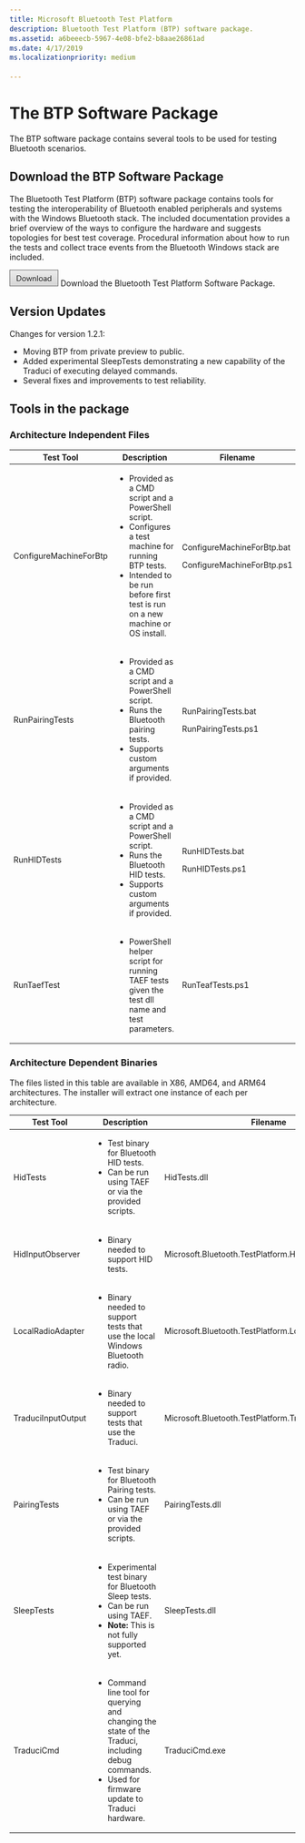 ```yaml
---
title: Microsoft Bluetooth Test Platform
description: Bluetooth Test Platform (BTP) software package.
ms.assetid: a6beeecb-5967-4e08-bfe2-b8aae26861ad
ms.date: 4/17/2019
ms.localizationpriority: medium

---
```


# The BTP Software Package

The BTP software package contains several tools to be used for testing Bluetooth scenarios.

## Download the BTP Software Package ##

The Bluetooth Test Platform (BTP) software package contains tools for testing the interoperability of Bluetooth enabled peripherals and systems with the Windows Bluetooth stack. The included documentation provides a brief overview of the ways to configure the hardware and suggests topologies for best test coverage. Procedural information about how to run the tests and collect trace events from the Bluetooth Windows stack are included.

[![Download the Bluetooth Test Platform Software Package](images/download.png)](//download.microsoft.com/download/e/e/e/eeed3cd5-bdbd-47db-9b8e-ca9d2df2cd29/BluetoothTestPlatformPack-1.2.1.msi)  Download the Bluetooth Test Platform Software Package.

## Version Updates ##

Changes for version 1.2.1:

- Moving BTP from private preview to public.
- Added experimental SleepTests demonstrating a new capability of the Traduci of executing delayed commands.
- Several fixes and improvements to test reliability.

## Tools in the package ##

### Architecture Independent Files ###
<table>
    <colgroup>
        <col width="33%" />
        <col width="33%" />
        <col width="33%" />
    </colgroup>
    <thead>
        <tr class="header">
            <th>Test Tool</th>
            <th>Description</th>
            <th>Filename</th>
        </tr>
    </thead>
    <tbody>
    <tr class="even">
        <td>ConfigureMachineForBtp</a></td>
        <td>
            <ul>
                <li>Provided as a CMD script and a PowerShell script.</li>
                <li>Configures a test machine for running BTP tests.</li>
                <li>Intended to be run before first test is run on a new machine or OS install.</li>
            </ul>
        </td>
        <td>
            <p>ConfigureMachineForBtp.bat</p>
            <p>ConfigureMachineForBtp.ps1</p>
        </td>
    </tr>
    <tr class="odd">
        <td>RunPairingTests</a></td>
        <td>
            <ul>
                <li>Provided as a CMD script and a PowerShell script.</li>
                <li>Runs the Bluetooth pairing tests.</li>
                <li>Supports custom arguments if provided.</li>
            </ul>
        </td>
        <td>
            <p>RunPairingTests.bat</p>
            <p>RunPairingTests.ps1</p>
        </td>
    </tr>
        <tr class="even">
        <td>RunHIDTests</a></td>
        <td>
            <ul>
                <li>Provided as a CMD script and a PowerShell script.</li>
                <li>Runs the Bluetooth HID tests.</li>
                <li>Supports custom arguments if provided.</li>
            </ul>
        </td>
        <td>
            <p>RunHIDTests.bat</p>
            <p>RunHIDTests.ps1</p>
        </td>
    </tr>
        <tr class="odd">
        <td>RunTaefTest</a></td>
        <td>
            <ul>
                <li>PowerShell helper script for running TAEF tests given the test dll name and test parameters.</li>
            </ul>
        </td>
        <td>
            <p>RunTeafTests.ps1</p>
        </td>
    </tr>
    </tbody>
</table>

### Architecture Dependent Binaries ###
The files listed in this table are available in X86, AMD64, and ARM64 architectures. The installer will extract one instance of each per architecture.
<table>
    <colgroup>
        <col width="33%" />
        <col width="33%" />
        <col width="33%" />
    </colgroup>
    <thead>
        <tr class="header">
            <th>Test Tool</th>
            <th>Description</th>
            <th>Filename</th>
        </tr>
    </thead>
    <tbody>
    <tr class="odd">
        <td>HidTests</td>
        <td>
            <ul>
                <li>Test binary for Bluetooth HID tests.</li>
                <li>Can be run using TAEF or via the provided scripts.</li>
            </ul>
        </td>
        <td>HidTests.dll</td>
    </tr>
    <tr class="even">
        <td>HidInputObserver</a></td>
        <td>
            <ul>
                <li>Binary needed to support HID tests.</li>
            </ul>
        </td>
        <td>
            <p>Microsoft.Bluetooth.TestPlatform.HidInputObserver.dll</p>
        </td>
    </tr>
    <tr class="odd">
        <td>LocalRadioAdapter</a></td>
        <td>
            <ul>
                <li>Binary needed to support tests that use the local Windows Bluetooth radio.</li>
            </ul>
        </td>
        <td>
            <p>Microsoft.Bluetooth.TestPlatform.LocalRadioAdapter.dll</p>
        </td>
    </tr>
    <tr class="even">
        <td>TraduciInputOutput</a></td>
        <td>
            <ul>
                <li>Binary needed to support tests that use the Traduci.</li>
            </ul>
        </td>
        <td>
            <p>Microsoft.Bluetooth.TestPlatform.TraduciInputOutput.dll</p>
        </td>
    </tr>
    <tr class="odd">
        <td>PairingTests</a></td>
        <td>
            <ul>
                <li>Test binary for Bluetooth Pairing tests.</li>
                <li>Can be run using TAEF or via the provided scripts.</li>
            </ul>
        </td>
        <td>
            <p>PairingTests.dll</p>
        </td>
    </tr>
    <tr class="even">
        <td>SleepTests</a></td>
        <td>
            <ul>
                <li>Experimental test binary for Bluetooth Sleep tests.</li>
                <li>Can be run using TAEF.</li>
                <li> <b>Note:</b> This is not fully supported yet.</li>
            </ul>
        </td>
        <td>
            <p>SleepTests.dll</p>
        </td>
    </tr>
    <tr class="odd">
        <td>TraduciCmd</a></td>
        <td>
            <ul>
                <li>Command line tool for querying and changing the state of the Traduci, including debug commands.</li>
                <li>Used for firmware update to Traduci hardware.</li>
            </ul>
        </td>
        <td>
            <p>TraduciCmd.exe</p>
        </td>
    </tr>
    </tbody>
</table>
